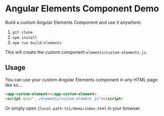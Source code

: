 # Angular Elements Component Demo

Build a custom Angular Elements Component and use it anywhere. 

1. `git clone`
2. `npm install`
3. `npm run build:elements`

This will create the custom component `elements/custom-elements.js`.


## Usage

You can use your custom Angular Elements component in any HTML page like so...

```html
<app-custom-element></app-custom-element>
<script src="../elements/custom-element.js"></script>
```

Or simply open `{local-path-to}/demo/index.html` in your browser. 
